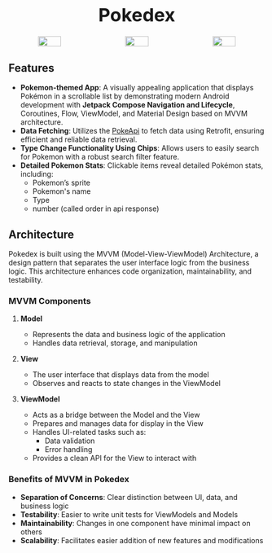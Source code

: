 
<div style="text-align: center;">
  <h1 style="font-size: 36px; margin-bottom: 20px;">Pokedex</h1>
  
  <div style="display: flex; justify-content: center; gap: 20px;">
    <img src="https://github.com/user-attachments/assets/fc267da5-0868-47fc-ae2c-54d2c87dec69" style="width: 30%; max-width: 300px;">
    <img src="https://github.com/user-attachments/assets/9fcf3034-e2fc-4201-a795-79254218e6de" style="width: 30%; max-width: 300px;">
    <img src="https://github.com/user-attachments/assets/1e234ac6-690b-4faa-9032-cef03393b095" style="width: 30%; max-width: 300px;">
  </div>
</div>

## Features
- **Pokemon-themed App**: A visually appealing application that displays Pokémon in a scrollable list by demonstrating modern Android development with **Jetpack Compose Navigation and Lifecycle**,  Coroutines, Flow, ViewModel, and Material Design based on MVVM architecture.
- **Data Fetching**: Utilizes the [PokeApi](https://pokeapi.co/) to fetch data using Retrofit, ensuring efficient and reliable data retrieval.
- **Type Change Functionality Using  Chips**: Allows users to easily search for Pokemon with a robust search filter feature.
- **Detailed Pokemon Stats**: Clickable items reveal detailed Pokémon stats, including:
  - Pokemon’s sprite
  - Pokemon's name
  - Type
  - number (called order in api response)
    
 ## Architecture

Pokedex is built using the MVVM (Model-View-ViewModel) Architecture, a design pattern that separates the user interface logic from the business logic. This architecture enhances code organization, maintainability, and testability.

### MVVM Components

1. **Model**
   - Represents the data and business logic of the application
   - Handles data retrieval, storage, and manipulation

2. **View**
   - The user interface that displays data from the model
   - Observes and reacts to state changes in the ViewModel

3. **ViewModel**
   - Acts as a bridge between the Model and the View
   - Prepares and manages data for display in the View
   - Handles UI-related tasks such as:
     - Data validation
     - Error handling
   - Provides a clean API for the View to interact with

### Benefits of MVVM in Pokedex

- **Separation of Concerns**: Clear distinction between UI, data, and business logic
- **Testability**: Easier to write unit tests for ViewModels and Models
- **Maintainability**: Changes in one component have minimal impact on others
- **Scalability**: Facilitates easier addition of new features and modifications
